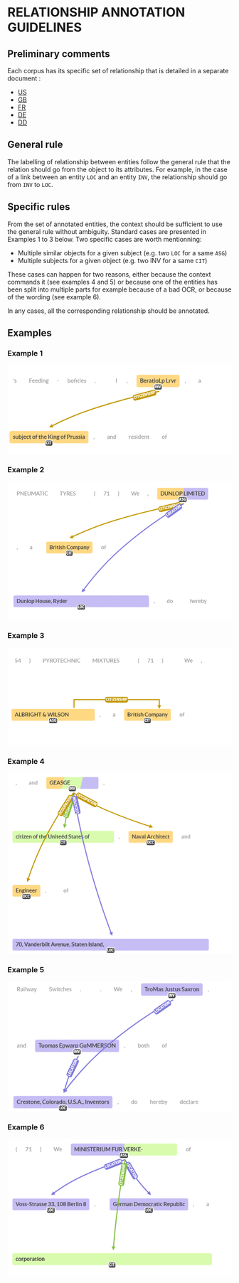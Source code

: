 # RELATIONSHIP ANNOTATION GUIDELINES

## Preliminary comments

Each corpus has its specific set of relationship that is detailed in a separate document : 
* [US](US_ANNOTATION_GUIDELINES.md) 
* [GB](GB_ANNOTATION_GUIDELINES.md)
* [FR](FR_ANNOTATION_GUIDELINES.md)
* [DE](DE_ANNOTATION_GUIDELINES.md)
* [DD](DD_ANNOTATION_GUIDELINES.md)

## General rule

The labelling of relationship between entities follow the general rule that the relation should go from the object to its attributes. For example, in the case of a link between an entity `LOC` 
and an entity `INV`, the relationship should go from `INV` to `LOC`.

## Specific rules

From the set of annotated entities, the context should be sufficient to use the general rule without ambiguity. Standard cases are presented in Examples 1 to 3 below.
Two specific cases are worth mentionning:
* Multiple similar objects for a given subject (e.g. two `LOC` for a same `ASG`)
* Multiple subjects for a given object (e.g. two INV for a same `CIT`)

These cases can happen for two reasons, either because the context commands it (see examples 4 and 5) or because one of the entities has been split into multiple parts for example because of a bad OCR, or because of the wording (see example 6).

In any cases, all the corresponding relationship should be annotated.

## Examples

### Example 1
![Example 1](img/annot_ex_1to1.png)

### Example 2
![Example 2](img/annot_ex_1to12.png)

### Example 3
![Example 3](img/annot_ex_1to13.png)

### Example 4
![Example 4](img/annot_ex_1tom3.png)

### Example 5
![Example 5](img/annot_ex_mto2.png)

### Example 6
![Example 6](img/annot_ex_1tom2.png)
